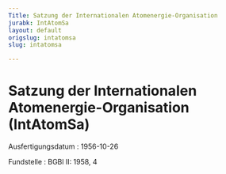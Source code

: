 ```yaml
---
Title: Satzung der Internationalen Atomenergie-Organisation
jurabk: IntAtomSa
layout: default
origslug: intatomsa
slug: intatomsa

---
```


# Satzung der Internationalen Atomenergie-Organisation (IntAtomSa)

Ausfertigungsdatum
:   1956-10-26

Fundstelle
:   BGBl II: 1958, 4

